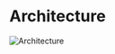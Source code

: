 # Architecture

![Architecture](https://github.com/weltond/DataStructure/blob/master/Head%20First%20Servlet%20and%20JSP/BrowserHistoryServlet/Architecture.png)
